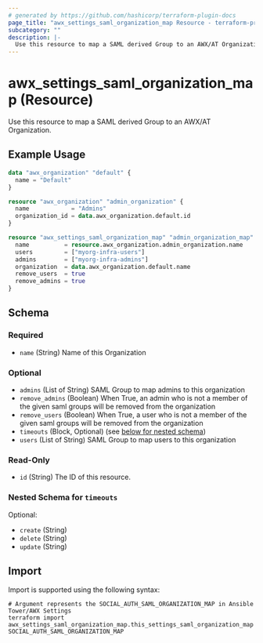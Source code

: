```yaml
---
# generated by https://github.com/hashicorp/terraform-plugin-docs
page_title: "awx_settings_saml_organization_map Resource - terraform-provider-awx"
subcategory: ""
description: |-
  Use this resource to map a SAML derived Group to an AWX/AT Organization.
---
```


# awx_settings_saml_organization_map (Resource)

Use this resource to map a SAML derived Group to an AWX/AT Organization.

## Example Usage

```terraform
data "awx_organization" "default" {
  name = "Default"
}

resource "awx_organization" "admin_organization" {
  name            = "Admins"
  organization_id = data.awx_organization.default.id
}

resource "awx_settings_saml_organization_map" "admin_organization_map" {
  name          = resource.awx_organization.admin_organization.name
  users         = ["myorg-infra-users"]
  admins        = ["myorg-infra-admins"]
  organization  = data.awx_organization.default.name
  remove_users  = true
  remove_admins = true
}
```

<!-- schema generated by tfplugindocs -->
## Schema

### Required

- `name` (String) Name of this Organization

### Optional

- `admins` (List of String) SAML Group to map admins to this organization
- `remove_admins` (Boolean) When True, an admin who is not a member of the given saml groups will be removed from the organization
- `remove_users` (Boolean) When True, a user who is not a member of the given saml groups will be removed from the organization
- `timeouts` (Block, Optional) (see [below for nested schema](#nestedblock--timeouts))
- `users` (List of String) SAML Group to map users to this organization

### Read-Only

- `id` (String) The ID of this resource.

<a id="nestedblock--timeouts"></a>
### Nested Schema for `timeouts`

Optional:

- `create` (String)
- `delete` (String)
- `update` (String)

## Import

Import is supported using the following syntax:

```shell
# Argument represents the SOCIAL_AUTH_SAML_ORGANIZATION_MAP in Ansible Tower/AWX Settings
terraform import awx_settings_saml_organization_map.this_settings_saml_organization_map SOCIAL_AUTH_SAML_ORGANIZATION_MAP
```
